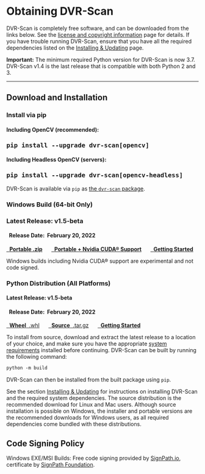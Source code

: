 
<h1>Obtaining DVR-Scan</h1>

DVR-Scan is completely free software, and can be downloaded from the links below.  See the [license and copyright information](copyright.md) page for details.  If you have trouble running DVR-Scan, ensure that you have all the required dependencies listed on the [Installing & Updating](guide/installing.md) page.

**Important:** The minimum required Python version for DVR-Scan is now 3.7.  DVR-Scan v1.4 is the last release that is compatible with both Python 2 and 3.

------------------------------------------------

## Download and Installation

### Install via pip &nbsp; <span class="wy-text-neutral"><span class="fa fa-windows"></span> &nbsp; <span class="fa fa-linux"></span> &nbsp; <span class="fa fa-apple"></span></span></h3>

<div class="important">
<h4 class="wy-text-neutral"><span class="fa fa-angle-double-down wy-text-info"></span> Including OpenCV (recommended):</h4>
<h3 class="wy-text-neutral"><tt>pip install --upgrade dvr-scan[opencv]</tt></h3>
<h4 class="wy-text-neutral"><span class="fa fa-angle-down wy-text-info"></span> Including Headless OpenCV (servers):</h4>
<h3 class="wy-text-neutral"><tt>pip install --upgrade dvr-scan[opencv-headless]</tt></h3>
</div>

DVR-Scan is available via `pip` as [the `dvr-scan` package](https://pypi.org/project/dvr-scan/).


### Windows Build (64-bit Only) &nbsp; <span class="wy-text-neutral"><span class="fa fa-windows"></span></span>

<div class="important">
<h3 class="wy-text-neutral"><span class="fa fa-forward wy-text-info"></span> Latest Release: <b class="wy-text-neutral">v1.5-beta</b></h3>
<h4 class="wy-text-neutral"><span class="fa fa-calendar wy-text-info"></span>&nbsp; Release Date:&nbsp; <b>February 20, 2022</b></h4>
<a href="https://github.com/Breakthrough/DVR-Scan/releases/download/v1.5-beta/dvr-scan-1.5-win64-portable.zip" class="btn btn-info" style="margin-bottom:8px;" role="button"><span class="fa fa-download"></span>&nbsp; <b>Portable .zip</b></a> &nbsp;&nbsp;&nbsp;&nbsp; <a href="https://github.com/Breakthrough/DVR-Scan/releases/download/v1.5-beta/dvr-scan-1.5-win64-cuda-portable.zip" class="btn btn-info" style="margin-bottom:8px;" role="button"><span class="fa fa-download"></span>&nbsp; <b>Portable + Nvidia CUDA® Support</b></a> &nbsp;&nbsp;&nbsp;&nbsp; <a href="../guide/examples/" class="btn btn-success" style="margin-bottom:8px;" role="button"><span class="fa fa-book"></span>&nbsp; <b>Getting Started</b></a>
</div>

Windows builds including Nvidia CUDA® support are experimental and not code signed.

### Python Distribution (All Platforms) &nbsp; <span class="wy-text-neutral"><span class="fa fa-windows"></span> &nbsp; <span class="fa fa-linux"></span> &nbsp; <span class="fa fa-apple"></span></span></h3>

<div class="important">
<h4 class="wy-text-neutral"><span class="fa fa-forward wy-text-info"></span> Latest Release: <b class="wy-text-neutral">v1.5-beta</b></h4>
<h4 class="wy-text-neutral"><span class="fa fa-calendar wy-text-info"></span>&nbsp; Release Date:&nbsp; <b>February 20, 2022</b></h4>
<a href="https://github.com/Breakthrough/DVR-Scan/releases/download/v1.5-beta/dvr_scan-1.5b0-py3-none-any.whl" class="btn btn-info" style="margin-bottom:8px;" role="button"><span class="fa fa-download"></span>&nbsp; <b>Wheel</b>&nbsp;&nbsp;.whl</a> &nbsp;&nbsp;&nbsp;&nbsp; <a href="https://github.com/Breakthrough/DVR-Scan/releases/download/v1.5-beta/dvr-scan-1.5b0.tar.gz" class="btn btn-info" style="margin-bottom:8px;" role="button"><span class="fa fa-download"></span>&nbsp; <b>Source</b>&nbsp;&nbsp;.tar.gz</a> &nbsp;&nbsp;&nbsp;&nbsp; <a href="../examples/usage/" class="btn btn-success" style="margin-bottom:8px;" role="button"><span class="fa fa-book"></span>&nbsp; <b>Getting Started</b></a>
</div>

To install from source, download and extract the latest release to a location of your choice, and make sure you have the appropriate [system requirements](guide/installing.md) installed before continuing.  DVR-Scan can be built by running the following command:

```md
python -m build
```

DVR-Scan can then be installed from the built package using `pip`.

See the section [Installing & Updating](guide/installing.md) for instructions on installing DVR-Scan and the required system dependencies.  The source distribution is the recommended download for Linux and Mac users.  Although source installation is possible on Windows, the installer and portable versions are the recommended downloads for Windows users, as all required dependencies come bundled with these distributions.

## Code Signing Policy

Windows EXE/MSI Builds: Free code signing provided by [SignPath.io](https://signpath.io/), certificate by [SignPath Foundation](https://signpath.org/).
